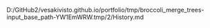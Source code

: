 D:/GitHub2/vesakivisto.github.io/portfolio/tmp/broccoli_merge_trees-input_base_path-YW1EmWRW.tmp/2/History.md